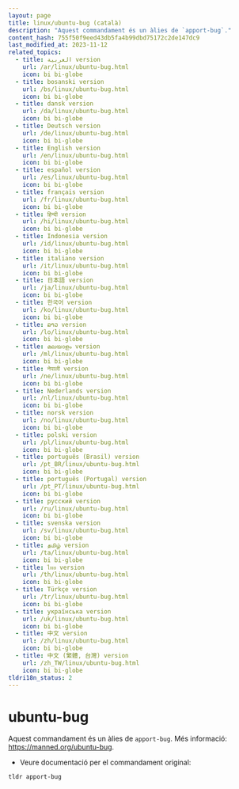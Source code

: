 ```yaml
---
layout: page
title: linux/ubuntu-bug (català)
description: "Aquest commandament és un àlies de `apport-bug`."
content_hash: 755f50f9eed43db5fa4b99dbd75172c2de147dc9
last_modified_at: 2023-11-12
related_topics:
  - title: العربية version
    url: /ar/linux/ubuntu-bug.html
    icon: bi bi-globe
  - title: bosanski version
    url: /bs/linux/ubuntu-bug.html
    icon: bi bi-globe
  - title: dansk version
    url: /da/linux/ubuntu-bug.html
    icon: bi bi-globe
  - title: Deutsch version
    url: /de/linux/ubuntu-bug.html
    icon: bi bi-globe
  - title: English version
    url: /en/linux/ubuntu-bug.html
    icon: bi bi-globe
  - title: español version
    url: /es/linux/ubuntu-bug.html
    icon: bi bi-globe
  - title: français version
    url: /fr/linux/ubuntu-bug.html
    icon: bi bi-globe
  - title: हिन्दी version
    url: /hi/linux/ubuntu-bug.html
    icon: bi bi-globe
  - title: Indonesia version
    url: /id/linux/ubuntu-bug.html
    icon: bi bi-globe
  - title: italiano version
    url: /it/linux/ubuntu-bug.html
    icon: bi bi-globe
  - title: 日本語 version
    url: /ja/linux/ubuntu-bug.html
    icon: bi bi-globe
  - title: 한국어 version
    url: /ko/linux/ubuntu-bug.html
    icon: bi bi-globe
  - title: ລາວ version
    url: /lo/linux/ubuntu-bug.html
    icon: bi bi-globe
  - title: മലയാളം version
    url: /ml/linux/ubuntu-bug.html
    icon: bi bi-globe
  - title: नेपाली version
    url: /ne/linux/ubuntu-bug.html
    icon: bi bi-globe
  - title: Nederlands version
    url: /nl/linux/ubuntu-bug.html
    icon: bi bi-globe
  - title: norsk version
    url: /no/linux/ubuntu-bug.html
    icon: bi bi-globe
  - title: polski version
    url: /pl/linux/ubuntu-bug.html
    icon: bi bi-globe
  - title: português (Brasil) version
    url: /pt_BR/linux/ubuntu-bug.html
    icon: bi bi-globe
  - title: português (Portugal) version
    url: /pt_PT/linux/ubuntu-bug.html
    icon: bi bi-globe
  - title: русский version
    url: /ru/linux/ubuntu-bug.html
    icon: bi bi-globe
  - title: svenska version
    url: /sv/linux/ubuntu-bug.html
    icon: bi bi-globe
  - title: தமிழ் version
    url: /ta/linux/ubuntu-bug.html
    icon: bi bi-globe
  - title: ไทย version
    url: /th/linux/ubuntu-bug.html
    icon: bi bi-globe
  - title: Türkçe version
    url: /tr/linux/ubuntu-bug.html
    icon: bi bi-globe
  - title: українська version
    url: /uk/linux/ubuntu-bug.html
    icon: bi bi-globe
  - title: 中文 version
    url: /zh/linux/ubuntu-bug.html
    icon: bi bi-globe
  - title: 中文 (繁體, 台灣) version
    url: /zh_TW/linux/ubuntu-bug.html
    icon: bi bi-globe
tldri18n_status: 2
---
```

# ubuntu-bug

Aquest commandament és un àlies de `apport-bug`.
Més informació: <https://manned.org/ubuntu-bug>.

- Veure documentació per el commandament original:

`tldr apport-bug`
